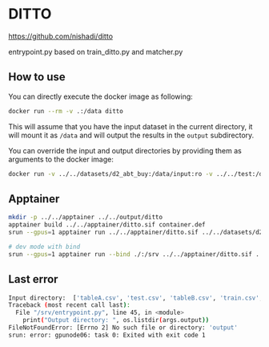 # DITTO

https://github.com/nishadi/ditto

entrypoint.py based on train_ditto.py and matcher.py

## How to use

You can directly execute the docker image as following:

```bash
docker run --rm -v .:/data ditto
```

This will assume that you have the input dataset in the current directory,
it will mount it as `/data` and will output the results in the `output` subdirectory.

You can override the input and output directories by providing them as arguments to the docker image:

```bash
docker run -v ../../datasets/d2_abt_buy:/data/input:ro -v ../../test:/data/output ditto /data/input /data/output
```

## Apptainer

```bash
mkdir -p ../../apptainer ../../output/ditto
apptainer build ../../apptainer/ditto.sif container.def
srun --gpus=1 apptainer run ../../apptainer/ditto.sif ../../datasets/d2_abt_buy/ ../../output/ditto/

# dev mode with bind
srun --gpus=1 apptainer run --bind ./:/srv ../../apptainer/ditto.sif ../../datasets/d2_abt_buy/ ../../output/ditto/
```

## Last error

```bash
Input directory:  ['tableA.csv', 'test.csv', 'tableB.csv', 'train.csv', 'matches.csv']
Traceback (most recent call last):
  File "/srv/entrypoint.py", line 45, in <module>
    print("Output directory: ", os.listdir(args.output))
FileNotFoundError: [Errno 2] No such file or directory: 'output'
srun: error: gpunode06: task 0: Exited with exit code 1
```
